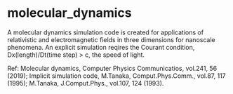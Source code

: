 # molecular_dynamics
A molecular dynamics simulation code is created for applications 
of relativistic and electromagnetic fields in three dimensions for
nanoscale phenomena. An explicit simulation reqires the Courant condition, 
Dx(length)/Dt(time step) > c, the speed of light.  

Ref: Molecular dynamics, Computer Physics Communicatios, vol.241, 56 (2019);
     Implicit simulation code, M.Tanaka, Comput.Phys.Comm., vol.87, 117 (1995);
     M.Tanaka, J.Comput.Phys., vol.107, 124 (1993).  
     
